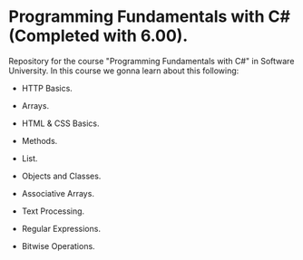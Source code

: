 # Programming Fundamentals with C#(Completed with 6.00).
Repository for the course "Programming Fundamentals with C#" in Software University.
In this course we gonna learn about this following: 

- HTTP Basics. 

- Arrays.

- HTML & CSS Basics.

- Methods. 

- List.

- Objects and Classes.

- Associative Arrays.

- Text Processing.

- Regular Expressions.

- Bitwise Operations.


